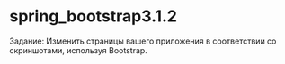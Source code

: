 # spring_bootstrap3.1.2

Задание:
Изменить страницы вашего приложения в соответствии со скриншотами, используя Bootstrap.
